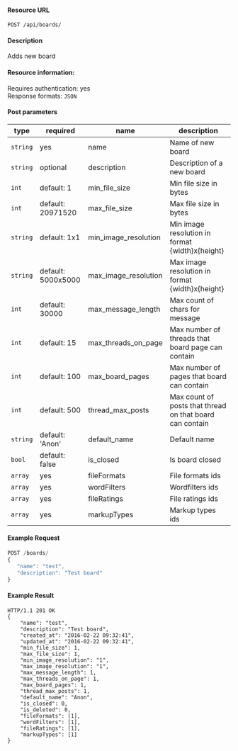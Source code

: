 #### Resource URL
`POST /api/boards/`

#### Description
  Adds new board

#### Resource information:
  Requires authentication: yes    
  Response formats: `JSON`

#### Post parameters
| type     | required           | name                 | description
|----------|--------------------|----------------------|-------------
| `string` | yes                | name                 | Name of new board
| `string` | optional           | description          | Description of a new board
| `int`    | default: 1         | min_file_size        | Min file size in bytes
| `int`    | default: 20971520  | max_file_size        | Max file size in bytes
| `string` | default: 1x1       | min_image_resolution | Min image resolution in format {width}x{height}
| `string` | default: 5000x5000 | max_image_resolution | Max image resolution in format {width}x{height}
| `int`    | default: 30000     | max_message_length   | Max count of chars for message
| `int`    | default: 15        | max_threads_on_page  | Max number of threads that board page can contain
| `int`    | default: 100       | max_board_pages      | Max number of pages that board can contain
| `int`    | default: 500       | thread_max_posts     | Max count of posts that thread on that board can contain
| `string` | default: 'Anon'    | default_name         | Default name
| `bool`   | default: false     | is_closed            | Is board closed
| `array`  | yes                | fileFormats          | File formats ids
| `array`  | yes                | wordFilters          | Wordfilters ids
| `array`  | yes                | fileRatings          | File ratings ids
| `array`  | yes                | markupTypes          | Markup types ids

#### Example Request
```javascript
POST /boards/
{
   "name": "test",
   "description": "Test board"
}
```

#### Example Result
```
HTTP/1.1 201 OK
{
	"name": "test",
	"description": "Test board",
	"created_at": "2016-02-22 09:32:41",
	"updated_at": "2016-02-22 09:32:41",
	"min_file_size": 1,
	"max_file_size": 1,
	"min_image_resolution": "1",
	"max_image_resolution": "1",
	"max_message_length": 1,
	"max_threads_on_page": 1,
	"max_board_pages": 1,
	"thread_max_posts": 1,
	"default_name": "Anon",
	"is_closed": 0,
	"is_deleted": 0,
	"fileFormats": [1],
	"wordFilters": [1],
	"fileRatings": [1],
	"markupTypes": [1]
}
```